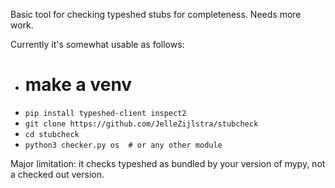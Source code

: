 Basic tool for checking typeshed stubs for completeness. Needs more work.

Currently it's somewhat usable as follows:
- # make a venv
- `pip install typeshed-client inspect2`
- `git clone https://github.com/JelleZijlstra/stubcheck`
- `cd stubcheck`
- `python3 checker.py os  # or any other module`

Major limitation: it checks typeshed as bundled by your version of mypy, not a
checked out version.
